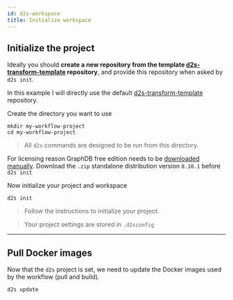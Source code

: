 ```yaml
---
id: d2s-workspace
title: Initialize workspace
---
```


## Initialize the project

Ideally you should **create a new repository from the template [d2s-transform-template](https://github.com/MaastrichtU-IDS/d2s-transform-template) repository**, and provide this repository when asked by `d2s init`.

In this example I will directly use the default [d2s-transform-template](https://github.com/MaastrichtU-IDS/d2s-transform-template) repository.

Create the directory you want to use

```shell
mkdir my-workflow-project
cd my-workflow-project
```

> All `d2s` commands are designed to be run from this directory.

For licensing reason GraphDB free edition needs to be [downloaded manually](https://ontotext.com/products/graphdb/ ). Download the `.zip` standalone distribution version `8.10.1` before `d2s init`

Now initialize your project and workspace

```shell
d2s init
```

> Follow the instructions to initialize your project.

> Your project settings are stored in `.d2sconfig`

---

## Pull Docker images

Now that the `d2s` project is set, we need to update the Docker images used by the workflow (pull and build).

```shell
d2s update
```
